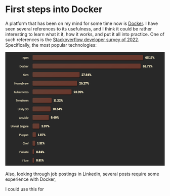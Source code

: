 # First steps into Docker

A platform that has been on my mind for some time now is [Docker][why_docker]. I have seen several references to its usefulness, and I think it could be rather interesting to learn what it it, how it works, and put it all into practice. One of such references is the [Stackoverflow developer survey of 2022][stackoverflow_2022]. Specifically, the most popular technologies:

![Most popular technologies](../_images/stackoverflow_dev_survey_technology.png)

Also, looking through job postings in Linkedin, several posts require some experience with Docker, 

I could use this for

[why_docker]: https://www.docker.com/
[stackoverflow_2022]: https://survey.stackoverflow.co/2022